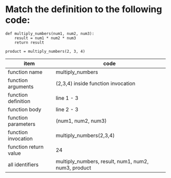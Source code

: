 # Match the definition to the following code:

    def multiply_numbers(num1, num2, num3):
        result = num1 * num2 * num3
        return result

    product = multiply_numbers(2, 3, 4)

| item | code |
| --- | --- |
| function name | multiply_numbers|
| function arguments | (2,3,4) inside function invocation|
| function definition | line 1 - 3|
| function body | line 2 - 3 |
| function parameters | (num1, num2, num3)|
| function invocation | multiply_numbers(2,3,4)|
| function return value | 24 |
| all identifiers | multiply_numbers, result, num1, num2, num3, product |